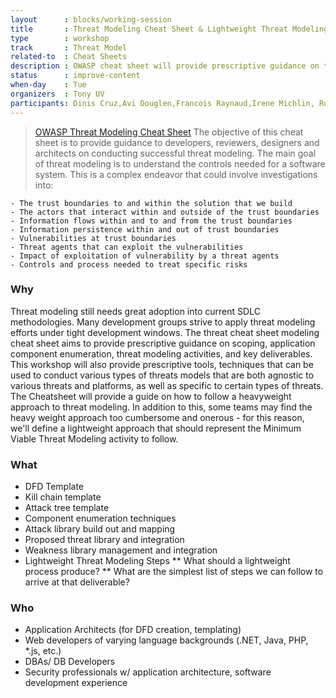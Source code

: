 ```yaml
---
layout      : blocks/working-session
title       : Threat Modeling Cheat Sheet & Lightweight Threat Modeling
type        : workshop
track       : Threat Model
related-to  : Cheat Sheets
description : OWASP cheat sheet will provide prescriptive guidance on threat modeling activities, tasks, and output deliverables that should be produced as part of one of three varying methodologies (software centric, security centric, risk centric approaches) and tailored to application environments that are domain agnostic.
status      : improve-content
when-day    : Tue
organizers  : Tony UV
participants: Dinis Cruz,Avi Douglen,Francois Raynaud,Irene Michlin, Robert Morschel, Stephen de Vries
---
```



> [OWASP Threat Modeling Cheat Sheet](https://www.owasp.org/index.php/Threat_Modeling_Cheat_Sheet)
> The objective of this cheat sheet is to provide guidance to developers, reviewers, designers and architects on conducting successful
> threat modeling. The main goal of threat modeling is to understand the controls needed for a software system. This is a complex
> endeavor that could involve investigations into:

    - The trust boundaries to and within the solution that we build
    - The actors that interact within and outside of the trust boundaries
    - Information flows within and to and from the trust boundaries
    - Information persistence within and out of trust boundaries
    - Vulnerabilities at trust boundaries
    - Threat agents that can exploit the vulnerabilities
    - Impact of exploitation of vulnerability by a threat agents
    - Controls and process needed to treat specific risks

### Why

Threat modeling still needs great adoption into current SDLC methodologies. Many development groups strive to apply threat modeling efforts under tight development windows.  The threat cheat sheet modeling cheat sheet aims to provide prescriptive guidance on scoping, application component enumeration, threat modeling activities, and key deliverables.  This workshop will also provide prescriptive tools, techniques that can be used to conduct various types of threats models that are both agnostic to various threats and platforms, as well as specific to certain types of threats.
The Cheatsheet will provide a guide on how to follow a heavyweight approach to threat modeling.
In addition to this, some teams may find the heavy weight approach too cumbersome and onerous - for this reason, we'll define a lightweight approach that should represent the Minimum Viable Threat Modeling activity to follow.

### What

 * DFD Template
 * Kill chain template
 * Attack tree template
 * Component enumeration techniques
 * Attack library build out and mapping
 * Proposed threat library and integration
 * Weakness library management and integration
 * Lightweight Threat Modeling Steps
 ** What should a lightweight process produce?
 ** What are the simplest list of steps we can follow to arrive at that deliverable?


### Who

 * Application Architects (for DFD creation, templating)
 * Web developers of varying language backgrounds (.NET, Java, PHP, *.js, etc.)
 * DBAs/ DB Developers
 * Security professionals w/ application architecture, software development experience
